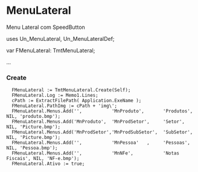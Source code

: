 # MenuLateral
 Menu Lateral com SpeedButton
  
  uses
  Un_MenuLateral,
  Un_MenuLateralDef;

var
  FMenuLateral: TmtMenuLateral;
  
  ...
  
  ### Create
      FMenuLateral := TmtMenuLateral.Create(Self);
      FMenuLateral.Log := Memo1.Lines;
      cPath := ExtractFilePath( Application.ExeName );
      FMenuLateral.PathImg := cPath + 'img\';
      FMenuLateral.Menus.Add('',           'MnProduto',       'Produtos',  NIL, 'produto.bmp');
      FMenuLateral.Menus.Add('MnProduto',  'MnProdSetor',     'Setor',     NIL, 'Picture.bmp');
      FMenuLateral.Menus.Add('MnProdSetor','MnProdSubSetor',  'SubSetor',  NIL, 'Picture.bmp');
      FMenuLateral.Menus.Add('',           'MnPessoa'   ,     'Pessoas',   NIL, 'Pessoa.bmp');
      FMenuLateral.Menus.Add('',           'MnNFe',           'Notas Fiscais', NIL, 'NF-e.bmp');
      FMenuLateral.Ativo := true;

